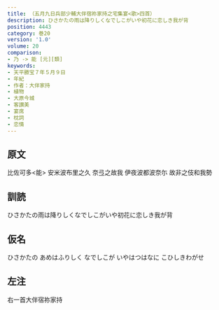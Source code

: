 ```yaml
---
title: （五月九日兵部少輔大伴宿祢家持之宅集宴<歌>四首）
description: ひさかたの雨は降りしくなでしこがいや初花に恋しき我が背
position: 4443
category: 巻20
version: '1.0'
volume: 20
comparison:
- 乃 -> 能 [元][類]
keywords:
- 天平勝宝７年５月９日
- 年紀
- 作者：大伴家持
- 植物
- 大原今城
- 客讃美
- 宴席
- 枕詞
- 恋情
---
```


## 原文

比佐可多<能> 安米波布里之久 奈弖之故我 伊夜波都波奈尓 故非之伎和我勢

## 訓読

ひさかたの雨は降りしくなでしこがいや初花に恋しき我が背

## 仮名

ひさかたの あめはふりしく なでしこが いやはつはなに こひしきわがせ

## 左注

右一首大伴宿祢家持
